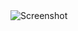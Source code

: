 <img src="https://593pykoxzdzgpcpn.public.blob.vercel-storage.com/Screenshot%202025-05-25%20162720-CXrEglnLOY09di4KSf45l6pBREENTE.png" alt="Screenshot" width="full"/>
